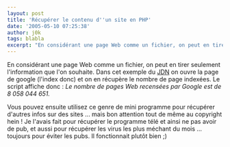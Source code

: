 ```yaml
---
layout: post
title: 'Récupérer le contenu d''un site en PHP'
date: '2005-05-10 07:25:38'
author: j0k
tags: blabla
excerpt: "En considérant une page Web comme un fichier, on peut en tirer seulement l'information que l'on souhaite.     \nDans cet exemple du [JDN](http://developpeur.journaldunet.com/tutoriel/php/050510-php-recuperer-contenu-page-web.shtml) on ouvre la page de google (l'index donc) et on en récupère le nombre de page indexées.   Le script affiche donc :  \n  …"
---
```


En considérant une page Web comme un fichier, on peut en tirer seulement l'information que l'on souhaite.
Dans cet exemple du [JDN](http://developpeur.journaldunet.com/tutoriel/php/050510-php-recuperer-contenu-page-web.shtml) on ouvre la page de google (l'index donc) et on en récupère le nombre de page indexées.   Le script affiche donc :   *Le nombre de pages Web recensées par Google est de 8 058 044 651.*

Vous pouvez ensuite utilisez ce genre de mini programme pour récupérer d'autres infos sur des sites ... mais bon attention tout de même au copyright hein !   Je l'avais fait pour récupérer le programme télé et ainsi ne pas avoir de pub, et aussi pour récupérer les virus les plus méchant du mois ... toujours pour éviter les pubs.   Il fonctionnait plutôt bien ;)
